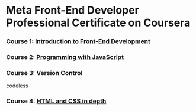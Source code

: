 # Meta Front-End Developer Professional Certificate on Coursera

### Course 1: [Introduction to Front-End Development](https://github.com/kokostino/Meta-Front-End-Developer-Coursera/tree/main/Introduction%20to%20Front-End%20Development)

### Course 2: [Programming with JavaScript](https://github.com/kokostino/Meta-Front-End-Developer-Coursera/tree/main/Programming%20with%20JavaScript)

### Course 3: Version Control
codeless

### Course 4: [HTML and CSS in depth](https://github.com/kokostino/Meta-Front-End-Developer-Coursera/tree/main/HTML%20and%20CSS%20in%20depth/Assignment)
